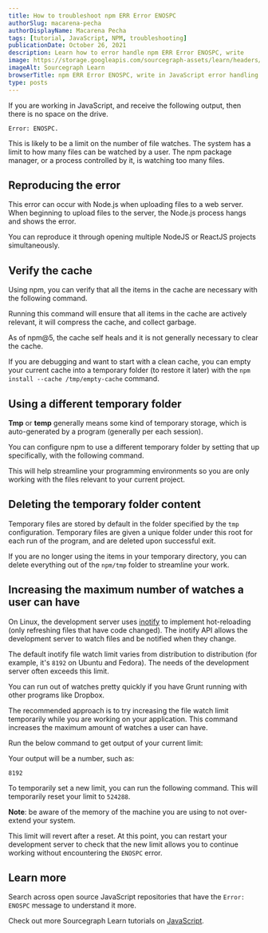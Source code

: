 ```yaml
---
title: How to troubleshoot npm ERR Error ENOSPC
authorSlug: macarena-pecha
authorDisplayName: Macarena Pecha
tags: [tutorial, JavaScript, NPM, troubleshooting]
publicationDate: October 26, 2021
description: Learn how to error handle npm ERR Error ENOSPC, write
image: https://storage.googleapis.com/sourcegraph-assets/learn/headers/sourcegraph-learn-header.png
imageAlt: Sourcegraph Learn
browserTitle: npm ERR Error ENOSPC, write in JavaScript error handling
type: posts
---
```


If you are working in JavaScript, and receive the following output, then there is no space on the drive. 

```
Error: ENOSPC.
```

This is likely to be a limit on the number of file watches. The system has a limit to how many files can be watched by a user. The npm package manager, or a process controlled by it, is watching too many files. 

## Reproducing the error

This error can occur with Node.js when uploading files to a web server. When beginning to upload files to the server, the Node.js process hangs and shows the error.

You can reproduce it through opening multiple NodeJS or ReactJS projects simultaneously.

## Verify the cache 

Using npm, you can verify that all the items in the cache are necessary with the following command.

<Highlighter
input='npm cache verify'
language='bash'
/>

Running this command will ensure that all items in the cache are actively relevant, it will compress the cache, and collect garbage.

As of npm@5, the cache self heals and it is not generally necessary to clear the cache. 

If you are debugging and want to start with a clean cache, you can empty your current cache into a temporary folder (to restore it later) with the `npm install --cache /tmp/empty-cache` command.

## Using a different temporary folder

**Tmp** or **temp** generally means some kind of temporary storage, which is auto-generated by a program (generally per each session).

You can configure npm to use a different temporary folder by setting that up specifically, with the following command. 

<Highlighter
input='npm config set tmp /path/to/some/other/dir'
language='bash'
/>

This will help streamline your programming environments so you are only working with the files relevant to your current project.

## Deleting the temporary folder content

Temporary files are stored by default in the folder specified by the `tmp` configuration. Temporary files are given a unique folder under this root for each run of the program, and are deleted upon successful exit.

If you are no longer using the items in your temporary directory, you can delete everything out of the `npm/tmp` folder to streamline your work. 

## Increasing the maximum number of watches a user can have

On Linux, the development server uses [inotify](https://en.wikipedia.org/wiki/Inotify) to implement hot-reloading (only refreshing files that have code changed). The inotify API allows the development server to watch files and be notified when they change.

The default inotify file watch limit varies from distribution to distribution (for example, it's `8192` on Ubuntu and Fedora). The needs of the development server often exceeds this limit.

You can run out of watches pretty quickly if you have Grunt running with other programs like Dropbox.

The recommended approach is to try increasing the file watch limit temporarily while you are working on your application. This command increases the maximum amount of watches a user can have.

Run the below command to get output of your current limit:

<Highlighter
input='sysctl fs.inotify.max_user_watches'
language='bash'
/>

Your output will be a number, such as:

```
8192
```

To temporarily set a new limit, you can run the following command. This will temporarily reset your limit to `524288`. 

**Note**: be aware of the memory of the machine you are using to not over-extend your system.

<Highlighter
input='sysctl fs.inotify.max_user_watches=524288 && sudo sysctl -p'
language='bash'
/>

This limit will revert after a reset. At this point, you can restart your development server to check that the new limit allows you to continue working without encountering the `ENOSPC` error. 

## Learn more

Search across open source JavaScript repositories that have the `Error: ENOSPC` message to understand it more.

<SourcegraphSearch query="Error: ENOSPC" patternType="literal"/>

Check out more Sourcegraph Learn tutorials on [JavaScript](https://learn.sourcegraph.com/tags/javascript).
